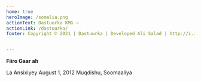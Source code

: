 ```yaml
---
home: true
heroImage: /somalia.png
actionText: Dastuurka KMG →
actionLink: /dastuurka/
footer: Copyright © 2021 | Dastuurka | Developed Ali Salad | http://i.imgur.com/wWzX9uB.png


---
```


<div class="tip custom-block"><p class="custom-block-title"></p><strong>Fiiro Gaar ah</strong><p>La Ansixiyey August 1, 2012 Muqdishu, Soomaaliya</p></div>


